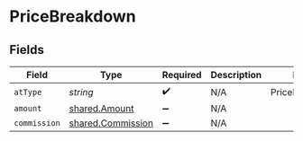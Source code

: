 # PriceBreakdown


## Fields

| Field                                                         | Type                                                          | Required                                                      | Description                                                   | Example                                                       |
| ------------------------------------------------------------- | ------------------------------------------------------------- | ------------------------------------------------------------- | ------------------------------------------------------------- | ------------------------------------------------------------- |
| `atType`                                                      | *string*                                                      | :heavy_check_mark:                                            | N/A                                                           | PriceBreakdownAir                                             |
| `amount`                                                      | [shared.Amount](../../../sdk/models/shared/amount.md)         | :heavy_minus_sign:                                            | N/A                                                           |                                                               |
| `commission`                                                  | [shared.Commission](../../../sdk/models/shared/commission.md) | :heavy_minus_sign:                                            | N/A                                                           |                                                               |